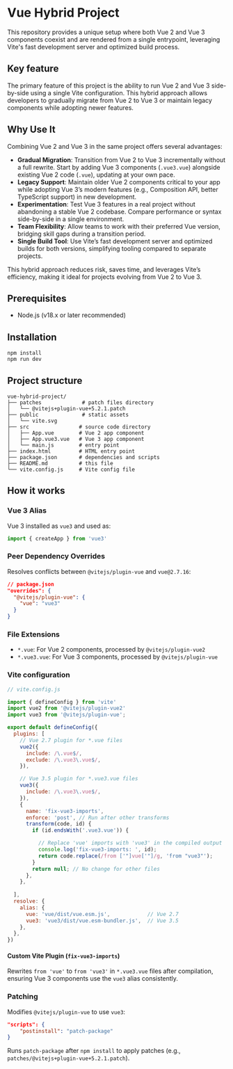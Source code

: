 # Vue Hybrid Project
This repository provides a unique setup where both Vue 2 and Vue 3 components coexist and are rendered from a single entrypoint, leveraging Vite's fast development server and optimized build process.

## Key feature
The primary feature of this project is the ability to run Vue 2 and Vue 3 side-by-side using a single Vite configuration. This hybrid approach allows developers to gradually migrate from Vue 2 to Vue 3 or maintain legacy components while adopting newer features.

## Why Use It
Combining Vue 2 and Vue 3 in the same project offers several advantages:

- **Gradual Migration**: Transition from Vue 2 to Vue 3 incrementally without a full rewrite. Start by adding Vue 3 components (`.vue3.vue`) alongside existing Vue 2 code (`.vue`), updating at your own pace.
- **Legacy Support**: Maintain older Vue 2 components critical to your app while adopting Vue 3’s modern features (e.g., Composition API, better TypeScript support) in new development.
- **Experimentation**: Test Vue 3 features in a real project without abandoning a stable Vue 2 codebase. Compare performance or syntax side-by-side in a single environment.
- **Team Flexibility**: Allow teams to work with their preferred Vue version, bridging skill gaps during a transition period.
- **Single Build Tool**: Use Vite’s fast development server and optimized builds for both versions, simplifying tooling compared to separate projects.

This hybrid approach reduces risk, saves time, and leverages Vite’s efficiency, making it ideal for projects evolving from Vue 2 to Vue 3.
## Prerequisites
- Node.js (v18.x or later recommended)

## Installation
```
npm install
npm run dev
```

## Project structure
```
vue-hybrid-project/
├── patches             # patch files directory
│   └── @vitejs+plugin-vue+5.2.1.patch
├── public              # static assets
│   └── vite.svg
├── src                # source code directory         
│   ├── App.vue        # Vue 2 app component
│   ├── App.vue3.vue   # Vue 3 app component 
│   └── main.js        # entry point
├── index.html         # HTML entry point
├── package.json       # dependencies and scripts
├── README.md          # this file
└── vite.config.js     # Vite config file
```

## How it works

### Vue 3 Alias
Vue 3 installed as `vue3` and used as:
```js
import { createApp } from 'vue3'
```

### Peer Dependency Overrides
Resolves conflicts between `@vitejs/plugin-vue` and `vue@2.7.16`:
```json
// package.json
"overrides": {
  "@vitejs/plugin-vue": {
    "vue": "vue3"
  }
}
```
### File Extensions
 * `*.vue`: For Vue 2 components, processed by `@vitejs/plugin-vue2`
 * `*.vue3.vue`: For Vue 3 components, processed by `@vitejs/plugin-vue`

### Vite configuration
```js
// vite.config.js

import { defineConfig } from 'vite'
import vue2 from '@vitejs/plugin-vue2'
import vue3 from '@vitejs/plugin-vue';

export default defineConfig({
  plugins: [
    // Vue 2.7 plugin for *.vue files
    vue2({
      include: /\.vue$/,
      exclude: /\.vue3\.vue$/,
    }),

    // Vue 3.5 plugin for *.vue3.vue files
    vue3({
      include: /\.vue3\.vue$/, 
    }),
    {
      name: 'fix-vue3-imports',
      enforce: 'post', // Run after other transforms
      transform(code, id) {
        if (id.endsWith('.vue3.vue')) {

          // Replace 'vue' imports with 'vue3' in the compiled output
          console.log('fix-vue3-imports: ', id);
          return code.replace(/from ['"]vue['"]/g, 'from "vue3"');
        }
        return null; // No change for other files
      },
    },
    
  ],
  resolve: {
    alias: {
      vue: 'vue/dist/vue.esm.js',            // Vue 2.7
      vue3: 'vue3/dist/vue.esm-bundler.js',  // Vue 3.5
    },
  },
})
```
#### Custom Vite Plugin (`fix-vue3-imports`)
Rewrites `from 'vue'` to `from 'vue3'` in `*.vue3.vue` files after compilation, ensuring Vue 3 components use the `vue3` alias consistently.

### Patching
Modifies `@vitejs/plugin-vue` to use `vue3`:

```json
"scripts": {
    "postinstall": "patch-package"
}
```
Runs `patch-package` after `npm install` to apply patches (e.g., `patches/@vitejs+plugin-vue+5.2.1.patch`).